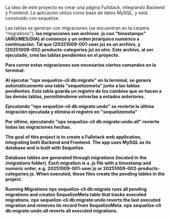 La idea de este proyecto es crear una página Fullstack, integrando Backend y Frontend. 
La aplicación utiliza como base de datos MySQL, y está construido con sequelize.

Las tablas se generan con migraciones (se encuentran en la carpeta "migrations"); <strong>las migraciones son archivos .js con "timestamps"(AÑO/MES/DIA) al comienzo y un orden jerárquico numérico a continuación. Tal que (20251009-001-user.js) es un archivo, y (20251009-002-products-categories.js) es otro. Este archivo, al ser ejecutado, crea las tablas pendientes en el proyecto<strong>.

Para correr estas migraciones son necesarios ciertos comandos en la terminal:

Al ejecutar <strong>"npx sequelize-cli db:migrate"</strong> en la terminal, se genera automáticamente una tabla "sequelizemeta" junto a las tablas pendientes. Esta tabla guarda un registro de los cambios que se hacen a las demás tablas, permitiéndome volverlas a estados anteriores.

Ejecutando <strong>"npx sequelize-cli db:migrate:undo"</strong> se revierte la última migración ejecutada y elimina el registro en "sequelizemeta"

Por último, ejecutando <strong>"npx sequelize-cli db:migrate:undo:all"</strong> revierte todas las migraciones hechas. 

The goal of this project is to create a Fullstack web application, integrating both Backend and Frontend.
The app uses MySQL as its database and is built with Sequelize.

Database tables are generated through migrations (located in the /migrations folder).
Each migration is a .js file with a timestamp and numeric order, e.g.
20251009-001-user.js or 20251009-002-products-categories.js.
When executed, these files create the pending tables in the project.

Running Migrations
npx sequelize-cli db:migrate runs all pending migrations and creates SequelizeMeta table that tracks executed migrations. 
npx sequelize-cli db:migrate:undo reverts the last executed migration and removes its record from SequelizeMeta.
npx sequelize-cli db:migrate:undo:all reverts all executed migrations.